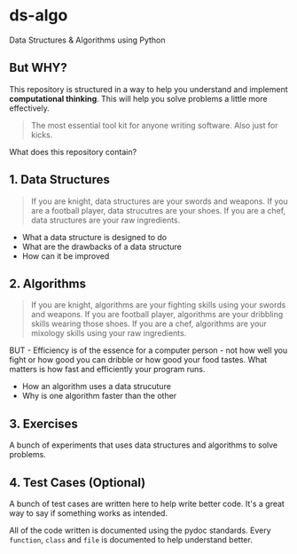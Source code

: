 # ds-algo

Data Structures &amp; Algorithms using Python

## But WHY?

This repository is structured in a way to help you understand and implement **computational thinking**. This will help you solve problems a little more effectively.

> The most essential tool kit for anyone writing software. Also just for kicks.

What does this repository contain?

## 1. Data Structures

> If you are knight, data structures are your swords and weapons. If you are a football player, data strucutres are your shoes. If you are a chef, data structures are your raw ingredients.

* What a data structure is designed to do
* What are the drawbacks of a data structure
* How can it be improved


## 2. Algorithms

> If you are knight, algorithms are your fighting skills using your swords and weapons. If you are football player, algorithms are your dribbling skills wearing those shoes. If you are a chef, algorithms are your mixology skills using your raw ingredients.

BUT - Efficiency is of the essence for a computer person - not how well you fight or how good you can dribble or how good your food tastes. What matters is how fast and efficiently your program runs.

* How an algorithm uses a data strucuture
* Why is one algorithm faster than the other

## 3. Exercises

A bunch of experiments that uses data structures and algorithms to solve problems.


## 4. Test Cases (Optional)

A bunch of test cases are written here to help write better code. It's a great way to say if something works as intended.

All of the code written is documented using the pydoc standards. Every `function`, `class` and `file` is documented to help understand better.